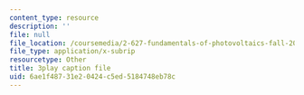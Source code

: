 ```yaml
---
content_type: resource
description: ''
file: null
file_location: /coursemedia/2-627-fundamentals-of-photovoltaics-fall-2013/6ae1f48731e20424c5ed5184748eb78c_vN5Yn-niTXE.srt
file_type: application/x-subrip
resourcetype: Other
title: 3play caption file
uid: 6ae1f487-31e2-0424-c5ed-5184748eb78c
---
```

